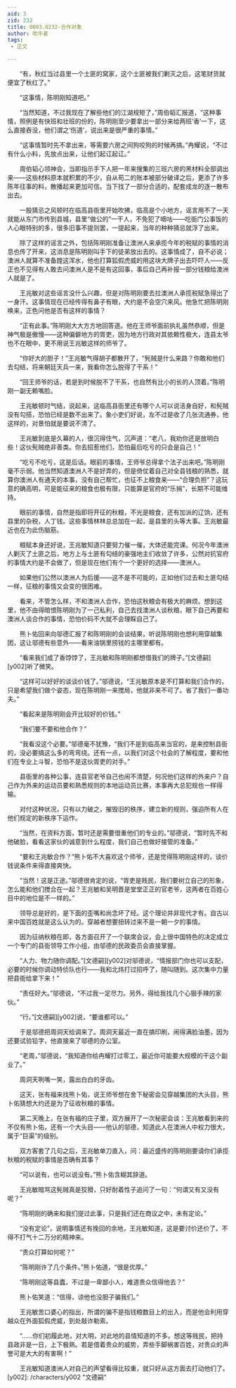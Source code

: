 ```yaml
---
aid: 3
zid: 232
title: 0003.0232-合作对象
author: 吹牛者
tags: 
 - 正文

---
```




　　“有，秋红当过县里一个土匪的窝家，这个土匪被我们剿灭之后，这笔财货就便宜了秋红了。”

　　“这事情，陈明刚知道吧。”

　　“当然知道，不过我现在了解些他们的江湖规矩了，”周伯韬汇报道，“这种事情，照例是有快班和壮班的份的，陈明刚至少要拿出一部分来给两班‘香’一下，这么直接吞没，他们谓之‘伤道’，说出来是很严重的事情。”

　　“这事情暂时先不拿出来，等需要六房之间狗咬狗的时候再搞。”冉耀说，“不过有什么小料，先放点出来，让他们起讧起讧。”

　　周伯韬心领神会，当即指示手下人把一年来搜集的三班六房的黑材料全部调出来——这些材料原本就积累的不少，自从苟二的账本被部分破译之后，更添了许多陈年往事的料，散播起来更加可信。当下找了一部分合适的，配套成龙的逐一散布出去。

　　一股猜忌之风顿时在临高县衙里开始吹拂，临高是个小地方，谣言用不了一天就能从东门市传到县城，县里“做公的”一干人，不免犯了嘀咕——吃衙门公事饭的人心眼特别的多，很多旧事不提则罢，一提起来，当年的种种猜忌就浮了出来。

　　除了这样的谣言之外，包括陈明刚准备让澳洲人来承揽今年的税赋的事情的消息也传了开来，这消息是陈明刚叫手下的徒弟放出去的。这事情成了，自不必说；澳洲人就算不准备蹚这浑水，他也打算狐假虎威的用这块大牌子出去吓吓人——反正也不见得有人敢去问澳洲人是不是有这回事，事后自己再补报一部分钱粮给澳洲人就是了。

　　王兆敏对这些谣言没什么兴趣，但是对陈明刚要去拉澳洲人承揽税赋急得出了一身汗。这事情现在已经传得有鼻子有眼，大约是不会空穴来风。他急忙把陈明刚唤来，正色问他是否有这样的事情？

　　“正有此事。”陈明刚大大方方地回答道。他在王师爷面前执礼虽然恭顺，但是神气极是傲慢——这种偏僻地方的胥吏，因为地方行政对其依赖性极大，连县太爷也不在眼中，更不用说王兆敏这样的师爷了。

　　“你好大的胆子！”王兆敏气得胡子都散开了，“髡贼是什么来路？你敢和他们去勾结，将来朝廷天兵一来，我看你怎么脱得了干系！”

　　“回王师爷的话，若是到时候脱不了干系，也自然有比小的长的人顶着。”陈明刚一副无赖嘴脸。

　　王兆敏顿时气结，说起来，这临高县衙里还有哪个人可以说洁身自好，和髡贼没有勾搭，恐怕已经是数不出来了。象小吏们好说，左不过是收了几张流通券，他这样的，对景怕就是要说不清了。

　　王兆敏到底是久幕的人，很沉得住气，沉声道：“老八，我劝你还是放明白些！这伙髡贼绝非善类。你去招惹他们，恐怕最后吃亏的只会是自己！”

　　“吃亏不吃亏，这是后话。眼前的事情，王师爷总得拿个法子出来吧。”陈明刚毫不示弱。他当然知道澳洲人不是好弄的，但是倚仗着自己对全县钱粮的熟悉，就算你澳洲人有通天的本事，没有自己帮忙，也征不上粮食来——“合理负担”？这玩意的确高明，可是能征来的粮食也极有限，只能算是官府的“乐捐”，长期不可能维持。

　　眼前的事情，自然是指即将开征的秋粮，不光是粮食，还有加派的辽饷，还有县里的杂税，人丁钱。这些事情林林总总加在一起，是县里的头等大事。王兆敏最近也在为此伤脑筋。

　　粮赋本身还好说，王兆敏知道只要努力催一催，大体还能完课。何况今年澳洲人剿灭了土匪之后，地方上与土匪有勾结的豪强地主们收敛了许多，公然对抗官府的事情大约是不会做了，但是现在他们有个一个更好的选择——澳洲人。

　　如果他们公然以澳洲人为后援——这不是不可能的，正如他们过去和土匪勾结一样，征粮的事情又会变的很困难。

　　看来，不管怎么样，不和澳洲人合作，恐怕这秋粮会有极大的麻烦。想到这里，他不由得暗恨陈明刚为了一己私利，自己去找澳洲人谈秋粮，眼下自己再要和澳洲人谈合作的事情，恐怕价码不大就不会理睬自己了。

　　熊卜佑回来向邬德汇报了和陈明刚的会谈结果，听说陈明刚也想利用穿越集团，这让邬德有些意外——看来油锅里捞钱的主哪里都有。

　　“看来我们成了香饽饽了，王兆敏和陈明刚都想借我们的牌子。”[文德嗣][y002]听了微笑。

　　“这样可以好好的谈谈价钱了。”邬德说，“王兆敏原本是不打算和我们合作的，只是希望我们做个姿态，现在陈明刚一来搅局，他就非来不可了。省了我们一番功夫。”

　　“看起来是陈明刚会开比较好的价钱。”

　　“我们要不要和他合作？”

　　“我看没这个必要。”邬德毫不犹豫，“我们不是到临高来当官的，是来控制县衙的，没必要搞这么多的弯弯绕。还有一点，以我们对这个社会的了解程度，要和他们在专业上斗智，恐怕不是这伙胥吏的对手。”

　　县衙里的各种公事，连县官老爷自己也闹不清楚，何况他们这样的外来户？自己作为外来的运动员要和熟悉规则的本地运动员比赛，本事再大总犯规也一样得输。

　　对付这种状况，只有以力破之，摧毁旧的秩序，建立新的规则，强迫所有人在他们规定的新秩序下运作。

　　“当然，在资料方面，暂时还是需要借重他们的专业的。”邬德说，“暂时先不和他破脸，看看这家伙的诚意到什么程度，我们自己也做好接管的准备。”

　　“要和王兆敏合作？”熊卜佑不大喜欢这个师爷，还是觉得陈明刚这样的，谈价钱说条件来得直接爽快。

　　“当然！这是正途。”邬德很肯定的说，“胥吏是贱民，我们要树立自己的形象，怎么能和他们搅合在一起？王兆敏和吴明晋是堂堂正正的官老爷，这两者在百姓心目中的地位是不一样的。”

　　领导总是好的，是下面的歪嘴和尚念坏了经。这个理论并非现代才有。自古以来中国百姓就是这么认为的。穿越者想要扭转过来不是一朝一夕的事情。

　　因为征纳秋粮在即，各方面召开了一个联席会议，会上很中国特色的决定成立一个专门的县衙领导工作小组，由邬德的民政委员会直接掌握。

　　“人力、物力随你调配。”[文德嗣][y002]对邬德说，“情报部门你也可以支配，必要的时候你调动特侦队也行——我和北炜打过招呼了，随叫随到。这次集中力量把县衙给拿下来！”

　　“责任好大。”邬德说，“不过我一定尽力。另外，得给我找几个心狠手辣的家伙。”

　　“行。”[文德嗣][y002]说，“要谁都可以。”

　　于是邬德把周洞天给调来了。周洞天最近一直在搞印刷，闹得满脸油墨，因为还要试验铅字，他直接来了邬德的办公室。

　　“老周，”邬德说，“我知道你给冉耀打过零工，最近你可能要大规模的干这个副业了。”

　　周洞天咧嘴一笑，露出白白的牙齿。

　　这天，张有福来找熊卜佑，说王师爷想在舍下秘密会见穿越集团的大头目，熊卜佑猜想大约还是为了征收秋粮的事情。

　　第二天晚上，在张有福的庄子里，双方展开了一次秘密会谈：王兆敏看到来的不仅有熊卜佑，还有一个大头目——他认的邬德，知道此人在澳洲人中权力很大，属于“巨渠”的级别。

　　双方客套了几句之后，王兆敏单刀直入，问：最近盛传的陈明刚要请你们承揽秋粮的税赋的事情是否确有其事？

　　“可以说有，也可以说没有。”熊卜佑含糊其辞道。

　　王兆敏暗骂这髡贼真是狡猾，只好耐着性子追问了一句：“何谓又有又没有呢？”

　　“陈明刚的确来和我们提过此事，只是我们还在商议之中，未有定论。”

　　“没有定论”，说明事情还有挽回的余地，王兆敏知道，这是要讨价还价了。不得不打气十二万分的精神来。

　　“贵众打算如何呢？”

　　“陈明刚许了几个条件。”熊卜佑道，“很是优厚。”

　　“陈明刚这等县蠹，不过是一卑鄙小人，难道贵众信得他去？”

　　熊卜佑笑道：“信得，谅他也没胆子骗我们。”

　　王兆敏苦口婆心的指出，所谓的骗不是指钱粮数目上的出入，而是他会利用穿越众在外面狐假虎威，到处敲诈勒索。

　　“……你们初履此地，对大明，对此地的县情知道的不多。想这等贱民，把持县政非是一日，上下极熟。若是借着贵众的威势，弄些手脚祸害百姓，对贵众的声誉可是大大的有害啊！”

　　王兆敏知道澳洲人对自己的声望看得比较重，就只好从这方面去打动他们了。
[y002]: /characters/y002 "文德嗣"


